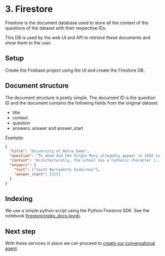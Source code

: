 # 3. Firestore

Firestore is the document database used to store all the context of the questions
of the dataset with their respective IDs.

This DB is used by the web UI and API to retrieve these documents and show them to the user.

## Setup

Create the Firebase project using the UI and create the Firestore DB.

## Document structure

The document structure is pretty simple. The document ID is the question ID and the document contains the following fields from the original dataset:

- title
- context
- question
- answers: answer and answer_start

Example:

```json
{
  "title": "University_of_Notre_Dame",
  "question": "To whom did the Virgin Mary allegedly appear in 1858 in Lourdes France?",
  "context": "Architecturally, the school has a Catholic character [...]",
  "answers": {
    "text": ["Saint Bernadette Soubirous"],
    "answer_start": [515]
  }
}
```

## Indexing

We use a simple python script using the Python Firestore SDK.
See the notebook [firestore/index_docs.ipynb](/firestore/index_docs.ipynb).

## Next step

With these services in place we can proceed to [create our conversational agent](/docs/4_agent.md).
